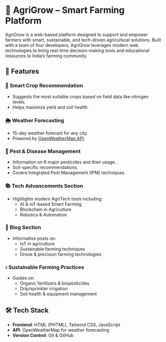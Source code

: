 # 🌾 AgriGrow – Smart Farming Platform
AgriGrow is a web-based platform designed to support and empower farmers with smart, sustainable, and tech-driven agricultural solutions. Built with a team of four developers, AgriGrow leverages modern web technologies to bring real-time decision-making tools and educational resources to India’s farming community.

## 🚀 Features

### 🌱 Smart Crop Recommendation
- Suggests the most suitable crops based on field data like nitrogen levels.
- Helps maximize yield and soil health.

### 🌦️ Weather Forecasting
- 15-day weather forecast for any city.
- Powered by [OpenWeatherMap API](https://openweathermap.org/).

### 🐛 Pest & Disease Management
- Information on 6 major pesticides and their usage.
- Soil-specific recommendations.
- Covers Integrated Pest Management (IPM) techniques.

### 📚 Tech Advancements Section
- Highlights modern AgriTech tools including:
  - AI & IoT-based Smart Farming
  - Blockchain in Agriculture
  - Robotics & Automation

### 📝 Blog Section
- Informative posts on:
  - IoT in agriculture
  - Sustainable farming techniques
  - Drone & precision farming technologies

### 💧 Sustainable Farming Practices
- Guides on:
  - Organic fertilizers & biopesticides
  - Drip/sprinkler irrigation
  - Soil health & equipment management

## 🛠️ Tech Stack

- **Frontend**: HTML (PHTML), Tailwind CSS, JavaScript  
- **API**: OpenWeatherMap for weather forecasting  
- **Version Control**: Git & GitHub

